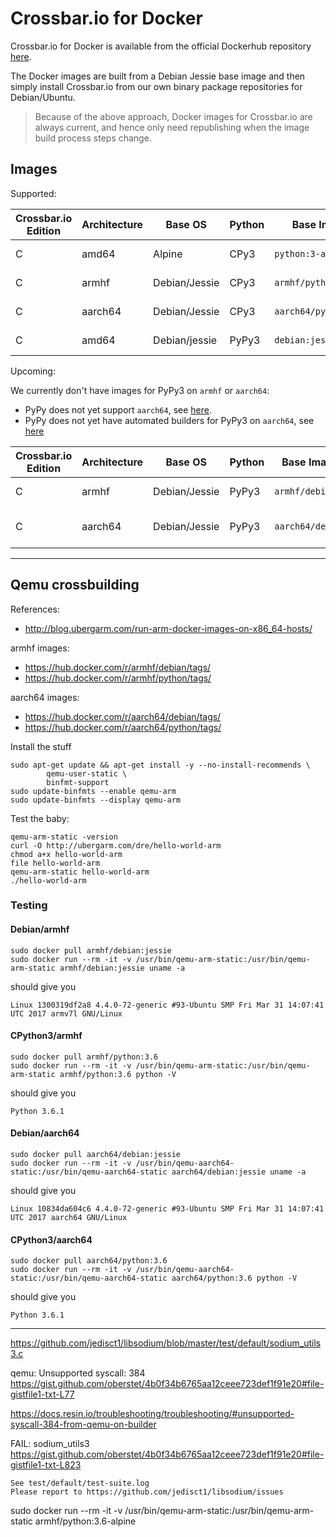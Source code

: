 # Crossbar.io for Docker

Crossbar.io for Docker is available from the official Dockerhub repository [here](https://hub.docker.com/r/crossbario/crossbar/).

The Docker images are built from a Debian Jessie base image and then simply install Crossbar.io from our own binary package repositories for Debian/Ubuntu.

> Because of the above approach, Docker images for Crossbar.io are always current, and hence only need republishing when the image build process steps change.

## Images

Supported:

Crossbar.io Edition | Architecture | Base OS | Python | Base Image | Dockerfile | Image Tag
---|---|---|---|---|---|---
C | amd64 | Alpine | CPy3 | `python:3-alpine` | [Dockerfile.amd64-community-cpy3](Dockerfile.amd64-community-cpy3) | `crossbario/crossbar:community-cpy3`
C | armhf | Debian/Jessie | CPy3 | `armhf/python:3.6` | [Dockerfile.armhf-community-cpy3](Dockerfile.armhf-community-cpy3) | `crossbario/crossbar-armhf:community-cpy3`
C | aarch64 | Debian/Jessie | CPy3 | `aarch64/python:3.6` | [Dockerfile.aarch64-community-cpy3](Dockerfile.aarch64-community-cpy3) | `crossbario/crossbar-aarch64:community-cpy3`
C | amd64 | Debian/jessie | PyPy3 | `debian:jessie` | [Dockerfile.amd64-community-pypy3](Dockerfile.amd64-community-pypy3) | `crossbario/crossbar:community-pypy3`

Upcoming:

We currently don't have images for PyPy3 on `armhf` or `aarch64`:

* PyPy does not yet support `aarch64`, see [here](https://bitbucket.org/pypy/pypy/issues/2331/armv8-aarch64-or-aarch32-support).
* PyPy does not yet have automated builders for PyPy3 on `aarch64`, see [here](https://bitbucket.org/pypy/pypy/issues/2540/missing-pypy3-armhf-builder)

Crossbar.io Edition | Architecture | Base OS | Python | Base Image | Dockerfile | Image Tag
---|---|---|---|---|---|---
C | armhf | Debian/Jessie | PyPy3 | `armhf/debian` | [Dockerfile.armhf-community-cpy3](Dockerfile.armhf-community-cpy3) | `crossbario/crossbar-armhf:community-cpy3`
C | aarch64 | Debian/Jessie | PyPy3 | `aarch64/debian` | [Dockerfile.aarch64-community-cpy3](Dockerfile.aarch64-community-cpy3) | `crossbario/crossbar-aarch64:community-cpy3


---

## Qemu crossbuilding

References:

* http://blog.ubergarm.com/run-arm-docker-images-on-x86_64-hosts/

armhf images:

* https://hub.docker.com/r/armhf/debian/tags/
* https://hub.docker.com/r/armhf/python/tags/

aarch64 images:

* https://hub.docker.com/r/aarch64/debian/tags/
* https://hub.docker.com/r/aarch64/python/tags/

Install the stuff

```console
sudo apt-get update && apt-get install -y --no-install-recommends \
        qemu-user-static \
        binfmt-support
sudo update-binfmts --enable qemu-arm
sudo update-binfmts --display qemu-arm
```

Test the baby:

```console
qemu-arm-static -version
curl -O http://ubergarm.com/dre/hello-world-arm
chmod a+x hello-world-arm
file hello-world-arm
qemu-arm-static hello-world-arm
./hello-world-arm
```

### Testing

#### Debian/armhf

```console
sudo docker pull armhf/debian:jessie
sudo docker run --rm -it -v /usr/bin/qemu-arm-static:/usr/bin/qemu-arm-static armhf/debian:jessie uname -a
```

should give you

```console
Linux 1300319df2a8 4.4.0-72-generic #93-Ubuntu SMP Fri Mar 31 14:07:41 UTC 2017 armv7l GNU/Linux
```

#### CPython3/armhf

```console
sudo docker pull armhf/python:3.6
sudo docker run --rm -it -v /usr/bin/qemu-arm-static:/usr/bin/qemu-arm-static armhf/python:3.6 python -V
```

should give you

```console
Python 3.6.1
```

#### Debian/aarch64


```console
sudo docker pull aarch64/debian:jessie
sudo docker run --rm -it -v /usr/bin/qemu-aarch64-static:/usr/bin/qemu-aarch64-static aarch64/debian:jessie uname -a
```

should give you

```console
Linux 10834da604c6 4.4.0-72-generic #93-Ubuntu SMP Fri Mar 31 14:07:41 UTC 2017 aarch64 GNU/Linux
```

#### CPython3/aarch64

```console
sudo docker pull aarch64/python:3.6
sudo docker run --rm -it -v /usr/bin/qemu-aarch64-static:/usr/bin/qemu-aarch64-static aarch64/python:3.6 python -V
```

should give you

```console
Python 3.6.1
```

-----

https://github.com/jedisct1/libsodium/blob/master/test/default/sodium_utils3.c


qemu: Unsupported syscall: 384
https://gist.github.com/oberstet/4b0f34b6765aa12ceee723def1f91e20#file-gistfile1-txt-L77


https://docs.resin.io/troubleshooting/troubleshooting/#unsupported-syscall-384-from-qemu-on-builder


FAIL: sodium_utils3
https://gist.github.com/oberstet/4b0f34b6765aa12ceee723def1f91e20#file-gistfile1-txt-L823



    See test/default/test-suite.log
    Please report to https://github.com/jedisct1/libsodium/issues



sudo docker run --rm -it -v /usr/bin/qemu-arm-static:/usr/bin/qemu-arm-static armhf/python:3.6-alpine
